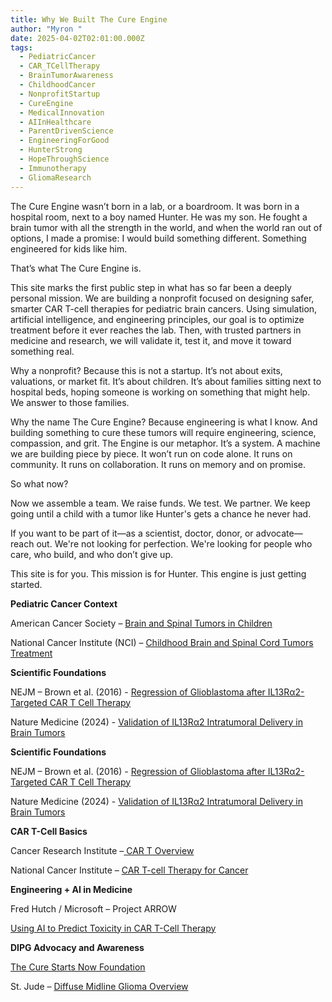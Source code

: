 ```yaml
---
title: Why We Built The Cure Engine
author: "Myron "
date: 2025-04-02T02:01:00.000Z
tags:
  - PediatricCancer
  - CAR_TCellTherapy
  - BrainTumorAwareness
  - ChildhoodCancer
  - NonprofitStartup
  - CureEngine
  - MedicalInnovation
  - AIInHealthcare
  - ParentDrivenScience
  - EngineeringForGood
  - HunterStrong
  - HopeThroughScience
  - Immunotherapy
  - GliomaResearch
---
```

The Cure Engine wasn’t born in a lab, or a boardroom. It was born in a hospital room, next to a boy named Hunter. He was my son. He fought a brain tumor with all the strength in the world, and when the world ran out of options, I made a promise: I would build something different. Something engineered for kids like him.

That’s what The Cure Engine is.

This site marks the first public step in what has so far been a deeply personal mission. We are building a nonprofit focused on designing safer, smarter CAR T-cell therapies for pediatric brain cancers. Using simulation, artificial intelligence, and engineering principles, our goal is to optimize treatment before it ever reaches the lab. Then, with trusted partners in medicine and research, we will validate it, test it, and move it toward something real.

Why a nonprofit? Because this is not a startup. It’s not about exits, valuations, or market fit. It’s about children. It’s about families sitting next to hospital beds, hoping someone is working on something that might help. We answer to those families.

Why the name The Cure Engine? Because engineering is what I know. And building something to cure these tumors will require engineering, science, compassion, and grit. The Engine is our metaphor. It’s a system. A machine we are building piece by piece. It won’t run on code alone. It runs on community. It runs on collaboration. It runs on memory and on promise.

So what now?

Now we assemble a team. We raise funds. We test. We partner. We keep going until a child with a tumor like Hunter's gets a chance he never had.

If you want to be part of it—as a scientist, doctor, donor, or advocate—reach out. We're not looking for perfection. We're looking for people who care, who build, and who don’t give up.

This site is for you.
This mission is for Hunter.
This engine is just getting started.



**Pediatric Cancer Context**

American Cancer Society – [Brain and Spinal Tumors in Children](https://www.cancer.org/cancer/brain-spinal-cord-tumors-children.html)

National Cancer Institute (NCI) – [Childhood Brain and Spinal Cord Tumors Treatment](https://www.cancer.gov/types/brain/patient/child-brain-treatment-pdq)



**Scientific Foundations**

NEJM – Brown et al. (2016) - [Regression of Glioblastoma after IL13Rα2-Targeted CAR T Cell Therapy](https://www.nejm.org/doi/full/10.1056/NEJMoa1610497)

Nature Medicine (2024) - [Validation of IL13Rα2 Intratumoral Delivery in Brain Tumors](https://www.nature.com/articles/s41591-024-02875-1)

[](https://www.nature.com/articles/s41591-024-02875-1)

[](https://www.nature.com/articles/s41591-024-02875-1)**Scientific Foundations**

NEJM – Brown et al. (2016) - [Regression of Glioblastoma after IL13Rα2-Targeted CAR T Cell Therapy](https://www.nejm.org/doi/full/10.1056/NEJMoa1610497)

Nature Medicine (2024) - [Validation of IL13Rα2 Intratumoral Delivery in Brain Tumors](https://www.nature.com/articles/s41591-024-02875-1)

[](https://www.nature.com/articles/s41591-024-02875-1)

[](https://www.nature.com/articles/s41591-024-02875-1)**CAR T-Cell Basics**

Cancer Research Institute –[ CAR T Overview](https://www.cancerresearch.org/immunotherapy/treatment-types/car-t-cells)

National Cancer Institute – [CAR T-cell Therapy for Cancer](https://www.cancer.gov/about-cancer/treatment/research/car-t-cells)

[](https://www.cancer.gov/about-cancer/treatment/research/car-t-cells)

**Engineering + AI in Medicine**

Fred Hutch / Microsoft – Project ARROW

[Using AI to Predict Toxicity in CAR T-Cell Therapy](https://www.fredhutch.org/en/news/spotlight/2025/02/crd-liang-bloodadvances.html)



**[](https://www.fredhutch.org/en/news/spotlight/2025/02/crd-liang-bloodadvances.html)DIPG Advocacy and Awareness** [](https://www.thecurestartsnow.org/)

[The Cure Starts Now Foundation](https://www.thecurestartsnow.org/)

St. Jude – [Diffuse Midline Glioma Overview](https://www.stjude.org/disease/diffuse-midline-glioma.html)

[](https://www.fredhutch.org/en/news/spotlight/2025/02/crd-liang-bloodadvances.html)

[](https://www.cancer.gov/about-cancer/treatment/research/car-t-cells)

